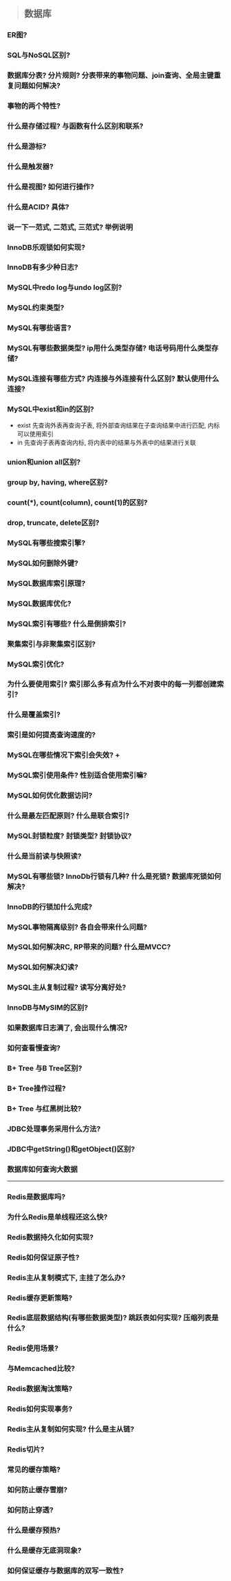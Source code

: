> ## 数据库

### ER图?
### SQL与NoSQL区别?
### 数据库分表? 分片规则? 分表带来的事物问题、join查询、全局主键重复问题如何解决?
### 事物的两个特性? 
### 什么是存储过程? 与函数有什么区别和联系?
### 什么是游标?
### 什么是触发器?
### 什么是视图? 如何进行操作?
### 什么是ACID? 具体?
### 说一下一范式, 二范式, 三范式? 举例说明
### InnoDB乐观锁如何实现?
### InnoDB有多少种日志?
### MySQL中redo log与undo log区别?
### MySQL约束类型?
### MySQL有哪些语言? 
### MySQL有哪些数据类型? ip用什么类型存储? 电话号码用什么类型存储?
### MySQL连接有哪些方式? 内连接与外连接有什么区别? 默认使用什么连接?
### MySQL中exist和in的区别?
- exist 
先查询外表再查询子表, 将外部查询结果在子查询结果中进行匹配, 内标可以使用索引
- in
先查询子表再查询内标, 将内表中的结果与外表中的结果进行关联

### union和union all区别?
### group by, having, where区别?
### count(\*), count(column), count(1)的区别?
### drop, truncate, delete区别?
### MySQL有哪些搜索引擎? 
### MySQL如何删除外键? 
### MySQL数据库索引原理? 
### MySQL数据库优化? 
### MySQL索引有哪些? 什么是倒排索引?
### 聚集索引与非聚集索引区别?
### MySQL索引优化? 
### 为什么要使用索引? 索引那么多有点为什么不对表中的每一列都创建索引?
### 什么是覆盖索引?
### 索引是如何提高查询速度的?
### MySQL在哪些情况下索引会失效? +
### MySQL索引使用条件? 性别适合使用索引嘛? 
### MySQL如何优化数据访问?
### 什么是最左匹配原则? 什么是联合索引?
### MySQL封锁粒度? 封锁类型? 封锁协议? 
### 什么是当前读与快照读?
### MySQL有哪些锁? InnoDb行锁有几种? 什么是死锁? 数据库死锁如何解决?
### InnoDB的行锁加什么完成?
### MySQL事物隔离级别? 各自会带来什么问题? 
### MySQL如何解决RC, RP带来的问题? 什么是MVCC?
### MySQL如何解决幻读? 
### MySQL主从复制过程? 读写分离好处?
### InnoDB与MySIM的区别?
### 如果数据库日志满了, 会出现什么情况?
### 如何查看慢查询?
### B+ Tree 与B Tree区别?
### B+ Tree操作过程?
### B+ Tree 与红黑树比较?
### JDBC处理事务采用什么方法?
### JDBC中getString()和getObject()区别?
### 数据库如何查询大数据
---
### Redis是数据库吗? 
### 为什么Redis是单线程还这么快? 
### Redis数据持久化如何实现? 
### Redis如何保证原子性?
### Redis主从复制模式下, 主挂了怎么办? 
### Redis缓存更新策略?
### Redis底层数据结构(有哪些数据类型)? 跳跃表如何实现? 压缩列表是什么? 
### Redis使用场景?
### 与Memcached比较?
### Redis数据淘汰策略?
### Redis如何实现事务?
### Redis主从复制如何实现? 什么是主从链?
### Redis切片?
### 常见的缓存策略?
### 如何防止缓存雪崩?
### 如何防止穿透?
### 什么是缓存预热?
### 什么是缓存无底洞现象?
### 如何保证缓存与数据库的双写一致性?